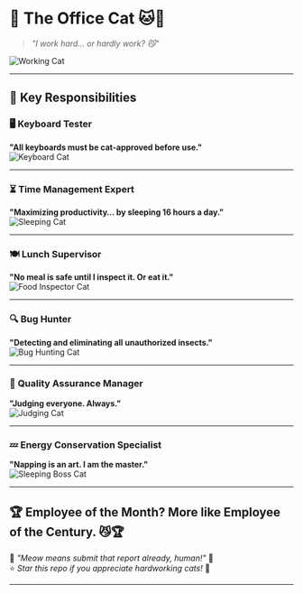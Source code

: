 # 🏢 The Office Cat 🐱💼

> *"I work hard… or hardly work? 😼"*  

![Working Cat](https://media.giphy.com/media/l3q2K5jinAlChoCLS/giphy.gif)  

---

## 🐾 Key Responsibilities  

### 🖥 **Keyboard Tester**  
**"All keyboards must be cat-approved before use."**  
![Keyboard Cat](https://media.giphy.com/media/v6aOjy0Qo1fIA/giphy.gif)  

---

### ⏳ **Time Management Expert**  
**"Maximizing productivity… by sleeping 16 hours a day."**  
![Sleeping Cat](https://media.giphy.com/media/mlvseq9yvZhba/giphy.gif)  

---

### 🍽 **Lunch Supervisor**  
**"No meal is safe until I inspect it. Or eat it."**  
![Food Inspector Cat](https://media.giphy.com/media/3oriO0OEd9QIDdllqo/giphy.gif)  

---

### 🔍 **Bug Hunter**  
**"Detecting and eliminating all unauthorized insects."**  
![Bug Hunting Cat](https://media.giphy.com/media/26AHONQ79FdWZhAI0/giphy.gif)  

---

### 👀 **Quality Assurance Manager**  
**"Judging everyone. Always."**  
![Judging Cat](https://media.giphy.com/media/VbnUQpnihPSIgIXuZv/giphy.gif)  

---

### 💤 **Energy Conservation Specialist**  
**"Napping is an art. I am the master."**  
![Sleeping Boss Cat](https://media.giphy.com/media/jQ5cCLeNsxwhq/giphy.gif)  

---

## 🏆 Employee of the Month? More like Employee of the Century. 😼🏆  

📢 *"Meow means submit that report already, human!"* 📝  
⭐ *Star this repo if you appreciate hardworking cats!* 🚀  

---


